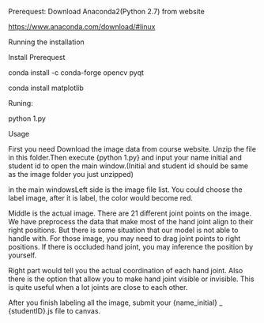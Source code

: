Prerequest:
Download Anaconda2(Python 2.7) from website

https://www.anaconda.com/download/#linux

Running the installation

Install Prerequest

conda install -c conda-forge opencv pyqt

conda install matplotlib

Runing:

python 1.py


Usage 

First you need Download the image data from course website. Unzip the file in this folder.Then execute {python 1.py} and input your name initial and student id to open the main window.(Initial and student id should be same as the image folder you just unzipped)

in the main windowsLeft side is the image file list. You could choose the label image, after it is label, the color would become red.

Middle is the actual image. There are 21 different joint points on the image. We have preprocess the data that make most of the hand joint align to their right positions. But there is some situation that our model is not able to handle with. For those image, you may need to drag joint points to right positions. If there is occluded hand joint, you may inference the position by yourself.

Right part would tell you the actual coordination of each hand joint. Also there is the option that allow you to make hand joint visible or invisible. This is quite useful when a lot joints are close to each other.

After you finish labeling all the image, submit your {name_initial} _ {studentID}.js file to canvas.